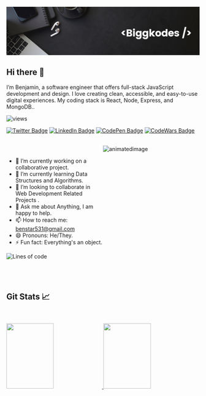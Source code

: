 ![Agba's GitHub Banner](./assets/home-office-interior-room-working-with-pc/Brown%20Deep%20Minimalist%20Web%20Design%20LinkedIn%20Banner.png)

## Hi there 👋

I’m Benjamin, a software engineer that offers full-stack JavaScript development and design. I love creating clean, accessible, and easy-to-use digital experiences. My coding stack is React, Node, Express, and MongoDB..

![views](https://views-badge.glitch.me/badge?page_id=biggbhen)

[![Twitter Badge](https://img.shields.io/badge/Twitter-Profile-informational?style=flat&logo=twitter&logoColor=white&color=1CA2F1)](https://twitter.com/biggkodes)
[![LinkedIn Badge](https://img.shields.io/badge/LinkedIn-Profile-informational?style=flat&logo=linkedin&logoColor=white&color=0D76A8)](https://www.linkedin.com/in/benjamin-ugochukwu-4614a522a)
[![CodePen Badge](https://img.shields.io/badge/CodePen-Profile-informational?style=flat&logo=codepen&logoColor=white&color=black)](https://codepen.io/biggbhen)
[![CodeWars Badge](https://img.shields.io/badge/CodeWars-Profile-informational?style=flat&logo=codewars&logoColor=white&color=red)](https://www.codewars.com/users/biggKodes)

<br>
<img align="right" width="50%" height="350px" src="https://i.ibb.co/b2s4dQp/animation-500-kxa883sd.gif" alt="animatedimage" border="0" margin-top="-20px">
<br>

- 🔭 I’m currently working on a collaborative project.
- 🌱 I’m currently learning Data Structures and Algorithms.
- 👯 I’m looking to collaborate in Web Development Related Projects .
- 💬 Ask me about Anything, I am happy to help.
- 📫 How to reach me: benstar531@gmail.com
- 😄 Pronouns: He/They.
- ⚡ Fun fact: Everything's an object.

![Lines of code](https://img.shields.io/badge/From%20Hello%20World%20I%27ve%20Written-733826%20lines%20of%20code-blue)

<br clear="right"/>

## Git Stats &#x1f4c8;

<br>
<p align="left">
  <a href="https://git.io/streak-stats">
  <img width="49.5%" height="170px" src="https://github-readme-stats.vercel.app/api/top-langs/?username=biggbhen&layout=compact&title_color=5BCDEC&text_color=FFFEFE&hide=HTML&icon_&hide=CSS&icon_color=4AB197&bg_color=0D1117" />
  <img width="49.5%" height="170px" src="http://github-readme-streak-stats.herokuapp.com?user=biggbhen&theme=react&date_format=M%20j%5B%2C%20Y%5D&fire=FFFEFE&currStreakNum=FFFEFE&dates=FFFEFE&background=0D1117&ring=5BCDEC&sideNums=FFFEFE" />
  </a>
</p>
<br>

<!-- ## Projects &#127959;

<table bordercolor="#66b2b2">
  
  <tr>
    <td width="50%" valign="top">
      <h3 align="center">Contact Keeper</h3>
        <br />
        <a target="_blank" href="">
            <img src="./assets/contact_keeper.gif" width="100%" alt="Contact Keeper"/>
        </a>
        <br />
        <p align="center">

  <a href="https://github.com/tracemycodes/fullstack_contact_keeper_webapp" target="_blank">
    <img src="https://img.shields.io/static/v1?label=|&message=REPO&color=23555f&style=plastic&logo=github&logo-color=white"/>
  </a>  
  <a href="https://tracemycodes-contact-keeper.herokuapp.com" target="_blank">
    <img src="https://img.shields.io/static/v1?label=|&message=WEBSITE&color=cdf998&style=plastic&logo=wordpress&logo-color=white"/>
  </a>
      </p>
        <p><strong>ReactJs, MongoDB, Node.js, & Express.js</strong> - A Full-stack web application that provides a Database that save's all of your professional and personal contact information, with CRUD functionality and responsive design.</p>
    </td>
    <td width="50%" valign="top">
      <h3 align="center">E-commerce Product Page</h3>
        <br />
      <a target="_blank" href="https://agba-tracemycodes-e-commerce-product-page.netlify.app/">
            <img src="./assets/product_page.gif" width="100%"  alt="Rigley 2"/>
        </a>
        <br />
        <p align="center">

  <a href="https://github.com/tracemycodes/E-commerce-product-page" target="_blank">
    <img src="https://img.shields.io/static/v1?label=|&message=REPO&color=23555f&style=plastic&logo=github&logo-color=white"/>
  </a>
  <a href="https://agba-tracemycodes-e-commerce-product-page.netlify.app/" target="_blank">
    <img src="https://img.shields.io/static/v1?label=|&message=WEBSITE&color=cdf998&style=plastic&logo=wordpress&logo-color=white"/>
  </a>
      </p>
        <p><strong>Javascript, SCSS, OOP</strong> - A fully responsive E-commerce page built with the principles of Object Oriented Programming, Displaying multiple carousel elements, LightBox component, while actualizing user experience.</p>
    </td>
  </tr>
  
  <tr>
    <td width="50%" valign="top">
      <h3 align="center">Countries API</h3>
      <br />
        <a target="_blank" href="https://app.netlify.com/sites/agba-countries-api">
          <img src="./assets/countries_api.gif" width="100%" alt="Countries Api"/>
        </a>
      <br />
        <p align="center">
  <a href="https://github.com/tracemycodes/countries_api_info_reactapp" target="_blank">
    <img src="https://img.shields.io/static/v1?label=|&message=REPO&color=23555f&style=plastic&logo=github&logo-color=white"/>
  </a>
  <a href="https://app.netlify.com/sites/agba-countries-api" target="_blank">
    <img src="https://img.shields.io/static/v1?label=|&message=WEBSITE&color=cdf998&style=plastic&logo=wordpress&logo-color=white"/>
  </a>
      </p>
        <p><strong>ReactJs, Style-Components, Axios</strong> - An informative web application, displaying basic information about countries around the globe, useful whenever you're considering going on your next vacation trip.  &#128515;</p>
    </td>
    <td width="50%" valign="top">
      <h3 align="center">IP Address Tracker</h3>
        <br />
        <a target="_blank" href="https://agba-tracemycodes-ip-address-tracker.netlify.app/">
          <img src="./assets/ipaddress.gif" width="100%" alt="Ip Tracker"/>
        </a>
        <br />
        <p align="center">

  <a href="https://github.com/tracemycodes/IP-Address-Tracker" target="_blank">
    <img src="https://img.shields.io/static/v1?label=|&message=REPO&color=23555f&style=plastic&logo=github&logo-color=white"/>
  </a>
  <a href="https://agba-tracemycodes-ip-address-tracker.netlify.app/" target="_blank">
    <img src="https://img.shields.io/static/v1?label=|&message=WEBSITE&color=cdf998&style=plastic&logo=wordpress&logo-color=white"/>
  </a>
      </p>
        <p><strong>HTML5, CSS3, Javascript, MapBox, & Leaflet</strong> - AI project, detecting the location details on an interactive map of any valid IP address using Geo-location</p>
    </td>
  </tr>
</table> -->
